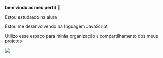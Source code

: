 **bem vindo ao meu perfil** 🫶

Estou estudando na alura 

Estou me desenvolvendo na linguagem JavaScript

Utilizo esse espaço para minha organização e compartilhamento dos meus projetos 

![](https://media1.tenor.com/m/P_2VfRwa9dIAAAAd/minions.gif)
